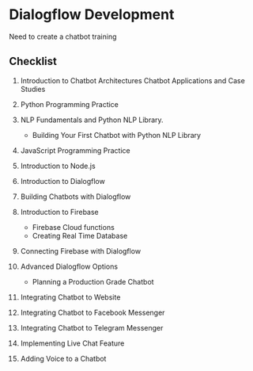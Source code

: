 # Dialogflow Development

Need to create a chatbot training

## Checklist

1. Introduction to Chatbot Architectures Chatbot Applications and Case Studies

2. Python Programming Practice

3. NLP Fundamentals and Python NLP Library.

   - Building Your First Chatbot with Python NLP Library

4. JavaScript Programming Practice

5. Introduction to Node.js

6. Introduction to Dialogflow

7. Building Chatbots with Dialogflow

8. Introduction to Firebase

   - Firebase Cloud functions
   - Creating Real Time Database

9. Connecting Firebase with Dialogflow

10. Advanced Dialogflow Options

    - Planning a Production Grade Chatbot

11. Integrating Chatbot to Website

12. Integrating Chatbot to Facebook Messenger

13. Integrating Chatbot to Telegram Messenger

14. Implementing Live Chat Feature

15. Adding Voice to a Chatbot
